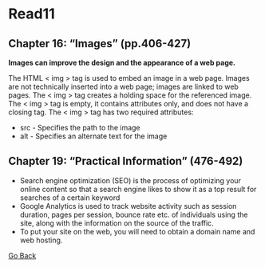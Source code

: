 # Read11

## Chapter 16: “Images” (pp.406-427)
**Images can improve the design and the appearance of a web page.**

The HTML < img > tag is used to embed an image in a web page.
Images are not technically inserted into a web page; images are linked to web pages. The < img > tag creates a holding space for the referenced image.
The < img > tag is empty, it contains attributes only, and does not have a closing tag.
The < img > tag has two required attributes:
- src - Specifies the path to the image
- alt - Specifies an alternate text for the image

## Chapter 19: “Practical Information” (476-492)
- Search engine optimization (SEO) is the process of optimizing your online content so that a search engine likes to show it as a top result for searches of a certain keyword
- Google Analytics is used to track website activity such as session duration, pages per session, bounce rate etc. of individuals using the site, along with the information on the source of the traffic.
- To put your site on the web, you will need to obtain a 
domain name and web hosting.

[Go Back ](README.md)